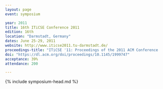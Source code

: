 ```yaml
---
layout: page
event: symposium

year: 2011
title: 16th ITiCSE Conference 2011
edition: 16th
location: "Darmstadt, Germany"
dates: June 25-29, 2011
website: http://www.iticse2011.tu-darmstadt.de/
proceedings-title: "ITiCSE '11: Proceedings of the 2011 ACM Conference on Innovation and Technology in Computer Science Education"  
doi: "https://dl.acm.org/doi/proceedings/10.1145/1999747"
acceptance: 39%
attendance: 200

---
```


{% include symposium-head.md %}